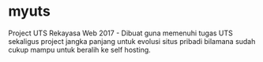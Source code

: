 # myuts
Project UTS Rekayasa Web 2017 - Dibuat guna memenuhi tugas UTS sekaligus project jangka panjang untuk evolusi situs pribadi bilamana sudah cukup mampu untuk beralih ke self hosting.
